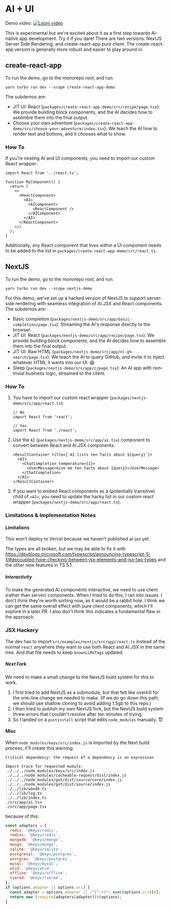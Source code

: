 # AI + UI

Demo video: [![Loom video](../../docs/loom.png)](https://www.loom.com/share/79ca3706839049a2beaf70f75950f86f)

This is experimental but we're excited about it as a first step towards AI-native app development. Try it if you dare! There are two versions: NextJS Server Side Rendering, and create-react-app pure client. The create-react-app version is generally more robust and easier to play around in.

## create-react-app

To run the demo, go to the monorepo root, and run:

```
yarn turbo run dev --scope create-react-app-demo
```

The subdemos are:

- JIT UI: React (`packages/create-react-app-demo/src/recipe/page.tsx`): We provide building block components, and the AI decides how to assemble them into the final output.
- Choose your own adventure (`packages/create-react-app-demo/src/choose-your-adventure/index.tsx`); We teach the AI how to render text and buttons, and it chooses what to show.

### How To

If you're nesting AI and UI components, you need to import our custom React wrapper:

```tsx
import React from '../react.ts';

function MyComponent() {
  return (
    <>
      <ReactComponent>
        <AI>
          <AIComponent>
            <ReactComponent />
          </AIComponent>
        </AI>
      </ReactComponent>
    </>
  );
}
```

Additionally, any React component that lives within a UI component needs to be added to the list in `packages/create-react-app-demo/src/react.ts`.

## NextJS

To run the demo, go to the monorepo root, and run:

```
yarn turbo run dev --scope nextjs-demo
```

For this demo, we've set up a hacked version of NextJS to support server-side rendering with seamless integration of AI.JSX and React components. The subdemos are:

- Basic completion (`packages/nextjs-demo/src/app/basic-completion/page.tsx`): Streaming the AI's response directly to the browser.
- JIT UI: React (`packages/nextjs-demo/src/app/recipe/page.tsx`): We provide building block components, and the AI decides how to assemble them into the final output.
- JIT UI: Raw HTML (`packages/nextjs-demo/src/app/nl-gh-search/page.tsx`): We teach the AI to query GitHub, and invite it to inject whatever HTML it wants into our UI. 😱
- Sleep (`packages/nextjs-demo/src/app/z/page.tsx`): An AI app with non-trivial business logic, streamed to the client.

### How To

1. You have to import our custom react wrapper (`packages/nextjs-demo/src/app/react.ts`):

   ```tsx
   // No
   import React from 'react';

   // Yes
   import React from './react';
   ```

1. Use the `AI` (`packages/nextjs-demo/src/app/ai.tsx`) component to convert between React and AI.JSX components:
   ```tsx
   <ResultContainer title={`AI lists ten facts about ${query}`}>
     <AI>
       <ChatCompletion temperature={1}>
         <UserMessage>Give me ten facts about {query}</UserMessage>
       </ChatCompletion>
     </AI>
   </ResultContainer>
   ```
1. If you want to embed React components as a (potentially transitive) child of `<AI>`, you need to update the hacky list in our custom react wrapper (`packages/nextjs-demo/src/app/react.ts`).

### Limitations & Implementation Notes

#### Limitations

This won't deploy to Vercel because we haven't published ai-jsx yet.

The types are all broken, but we may be able to fix it with https://devblogs.microsoft.com/typescript/announcing-typescript-5-1/#decoupled-type-checking-between-jsx-elements-and-jsx-tag-types and the other new features in TS 5.1.

##### Interactivity

To make the generated AI components interactive, we need to use client (rather than server) components. When I tried to do this, I ran into issues. I don't think they're worth sorting now, as it would be a rabbit hole. I think we can get the same overall effect with pure client components, which I'll explore in a later PR. I also don't think this indicates a fundamental flaw in the approach.

### JSX Hackery

The dev has to import `src/examples/nextjs/src/app/react.ts` instead of the normal `react` anywhere they want to use both React and AI.JSX in the same tree. And that file needs to keep `knownLLMxTags` updated.

##### Next Fork

We need to make a small change to the NextJS build system for this to work.

1. I first tried to add NextJS as a submodule, but that felt like overkill for the one-line change we needed to make. (If we do go down this path, we should use shallow cloning to avoid adding 1.5gb to this repo.)
1. I then tried to publish my own NextJS fork, but the NextJS build system threw errors that I couldn't resolve after ten minutes of trying.
1. So I landed on a `postinstall` script that edits `node_modules` manually. 😈

#### Misc

When `node_modules/keyv/src/index.js` is imported by the Next build process, it'll create this warning:

```
Critical dependency: the request of a dependency is an expression

Import trace for requested module:
../../../node_modules/keyv/src/index.js
../../../node_modules/cacheable-request/dist/index.js
../../../node_modules/got/dist/source/core/index.js
../../../node_modules/got/dist/source/index.js
../../lib/wandb.ts
../../lib/log.ts
../../lib/index.ts
./src/app/ai.tsx
./src/app/page.tsx
```

because of this:

```js
const adapters = {
  redis: '@keyv/redis',
  rediss: '@keyv/redis',
  mongodb: '@keyv/mongo',
  mongo: '@keyv/mongo',
  sqlite: '@keyv/sqlite',
  postgresql: '@keyv/postgres',
  postgres: '@keyv/postgres',
  mysql: '@keyv/mysql',
  etcd: '@keyv/etcd',
  offline: '@keyv/offline',
  tiered: '@keyv/tiered',
};
if (options.adapter || options.uri) {
  const adapter = options.adapter || /^[^:+]*/.exec(options.uri)[0];
  return new (require(adapters[adapter]))(options);
}
```
